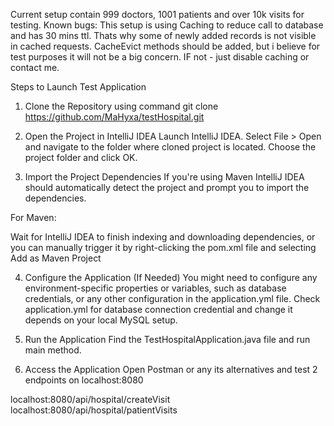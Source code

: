 Current setup contain 999 doctors, 1001 patients and over 10k visits for testing.
Known bugs: This setup is using Caching to reduce call to database and has 30 mins ttl. Thats why some of newly added records is not visible in cached requests. CacheEvict methods should be added, but i believe for test purposes it will not be a big concern. IF not - just disable caching or contact me.




Steps to Launch Test Application

1. Clone the Repository using command
git clone https://github.com/MaHyxa/testHospital.git

2. Open the Project in IntelliJ IDEA
Launch IntelliJ IDEA.
Select File > Open and navigate to the folder where cloned project is located.
Choose the project folder and click OK.

3. Import the Project Dependencies
If you're using Maven IntelliJ IDEA should automatically detect the project and prompt you to import the dependencies.

For Maven:

Wait for IntelliJ IDEA to finish indexing and downloading dependencies, or you can manually trigger it by right-clicking the pom.xml file and selecting Add as Maven Project

4. Configure the Application (If Needed)
You might need to configure any environment-specific properties or variables, such as database credentials, or any other configuration in the application.yml file.
Check application.yml for database connection credential and change it depends on your local MySQL setup.

6. Run the Application
Find the TestHospitalApplication.java file and run main method.

7. Access the Application
Open Postman or any its alternatives and test 2 endpoints on localhost:8080

localhost:8080/api/hospital/createVisit
localhost:8080/api/hospital/patientVisits
